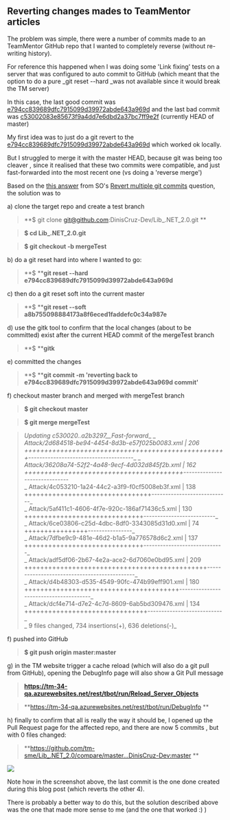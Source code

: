 ## Reverting changes mades to TeamMentor articles

The problem was simple, there were a number of commits made to an TeamMentor GitHub repo that I wanted to completely reverse (without re-writing history).

For reference this happened when I was doing some 'Link fixing' tests on a server that was configured to auto commit to GitHub (which meant that the option to do a pure _git reset --hard _was not available since it would break the TM server)

In this case, the last good commit was [e794cc839689dfc7915099d39972abde643a969d](https://github.com/tm-sme/Lib_.NET_2.0/commit/e794cc839689dfc7915099d39972abde643a969d) and the last bad commit was [c53002083e85673f9a4dd7e6dbd2a37bc7ff9e2f](https://github.com/DinisCruz-Dev/Lib_.NET_2.0/commit/c53002083e85673f9a4dd7e6dbd2a37bc7ff9e2f) (currently HEAD of master)

My first idea was to just do a git revert to the [e794cc839689dfc7915099d39972abde643a969d](https://github.com/tm-sme/Lib_.NET_2.0/commit/e794cc839689dfc7915099d39972abde643a969d) which worked ok locally.

But I struggled to merge it with the master HEAD, because git was being too cleaver , since it realised that these two commits were compatible, and just fast-forwarded into the most recent one (vs doing a 'reverse merge')  
  
Based on the [this answer](http://stackoverflow.com/a/1470452/262379) from SO's [Revert multiple git commits](http://stackoverflow.com/questions/1463340/revert-multiple-git-commits) question, the solution was to

a) clone the target repo and create a test branch  


> **$ git clone git@github.com:DinisCruz-Dev/Lib_.NET_2.0.git **

> **$ cd  Lib_.NET_2.0.git**

> **$ git checkout -b mergeTest**

b) do a git reset hard into where I wanted to go:  


> **$ ****git reset --hard e794cc839689dfc7915099d39972abde643a969d**

c) then do a git reset soft into the current master

> **$ ****git reset --soft a8b755098884173a8f6eced1faddefc0c34a987e**

d) use the gitk tool to confirm that the local changes (about to be committed) exist after the current HEAD commit of the mergeTest branch

> **$ ****gitk**

e) committed the changes

> **$ ****git commit -m 'reverting back to e794cc839689dfc7915099d39972abde643a969d commit'**

f) checkout master branch and merged with mergeTest branch

> **$ git checkout master**

> **$ git merge mergeTest**

> _Updating c530020..a2b3297__Fast-forward__ _      
_Attack/2d684518-be94-4454-8d3b-e57f025b0083.xml | 206 +++++++++++++++++++++++++++++++++++++++++++++++++++--------------------------------------__ _    
_Attack/36208a74-52f2-4a48-9ecf-4d032d845f2b.xml | 162 ++++++++++++++++++++++++++++++++++++++++------------------------------_  
_ Attack/4c053210-1a24-44c2-a3f9-f0cf5008eb3f.xml | 138 ++++++++++++++++++++++++++++++++----------------------------_  
_ Attack/5af411c1-4606-4f7e-920c-186af71436c5.xml | 130 ++++++++++++++++++++++++++++++--------------------------_  
_ Attack/6ce03806-c25d-4dbc-8df0-3343085d31d0.xml |  74 ++++++++++++++++----------------_  
_ Attack/7dfbe9c9-481e-46d2-b1a5-9a776578d6c2.xml | 137 ++++++++++++++++++++++++++++++-----------------------------_  
_ Attack/adf5df06-2b67-4e2a-ace2-6d7060e0bd95.xml | 209 ++++++++++++++++++++++++++++++++++++++++++++++---------------------------------------------_  
_ Attack/d4b48303-d535-4549-90fc-474b99eff901.xml | 180 +++++++++++++++++++++++++++++++++++++++---------------------------------------_  
_ Attack/dcf4e714-d7e2-4c7d-8609-6ab5bd309476.xml | 134 +++++++++++++++++++++++++++++++---------------------------_  
_ 9 files changed, 734 insertions(+), 636 deletions(-)_

  
f) pushed into GitHub  


> **$ git push origin master:master**

g) in the TM website trigger a cache reload (which will also do a git pull from GitHub), opening the DebugInfo page will also show a Git Pull message  


> **https://tm-34-qa.azurewebsites.net/rest/tbot/run/Reload_Server_Objects**

> **https://tm-34-qa.azurewebsites.net/rest/tbot/run/DebugInfo **

  
h) finally to confirm that all is really the way it should be, I opened up the Pull Request page for the affected repo, and there are now 5 commits , but with 0 files changed:

> **https://github.com/tm-sme/Lib_.NET_2.0/compare/master...DinisCruz-Dev:master **

[![](images/Screen_Shot_2014-02-10_at_16_48_55.png)](http://1.bp.blogspot.com/-F_FtGeXC4mU/UvkDIbN267I/AAAAAAAAGrs/EAjE-w11HkU/s1600/Screen+Shot+2014-02-10+at+16.48.55.png)

Note how in the screenshot above, the last commit is the one done created during this blog post (which reverts the other 4).

There is probably a better way to do this, but the solution described above was the one that made more sense to me (and the one that worked :)  )  

